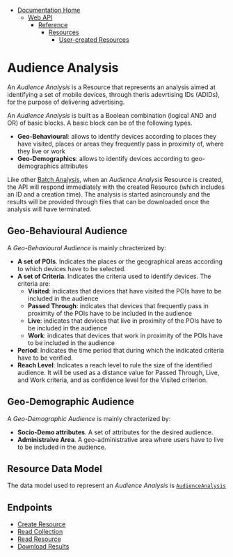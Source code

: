 * [Documentation Home](../../../../README.md)  
  * [Web API](../../../index.md)  
    * [Reference](../../index.md)
        * [Resources](../index.md)
           * [User-created Resources](index.md)
           
# Audience Analysis

An *Audience Analysis* is a Resource that represents an analysis aimed at identifying a set of mobile devices, through theris adevrtising IDs (ADIDs), for the purpose of delivering advertising.

An *Audience Analysis* is built as a Boolean combination (logical AND and OR) of basic blocks.
A basic block can be of the following types.

* **Geo-Behavioural**: allows to identify devices according to places they have visited, places or areas they frequently pass in proximity of, where they live or work
* **Geo-Demographics**: allows to identify devices according to geo-demographics attributes

Like other [Batch Analysis](batch-analysis.md), when an *Audience Analysis* Resource is created, the API will respond immediately with the created Resource (which includes an  ID and a creation time).
The analysis is started asincrounsly and the results will be provided through files that can be downloaded once the analysis will have terminated.

## Geo-Behavioural Audience

A *Geo-Behavioural Audience* is mainly chracterized by:

* **A set of POIs**. Indicates the places or the geographical areas according to which devices have to be selected.
* **A set of Criteria**. Indicates the criteria used to identify devices. The criteria are:
    * **Visited**: indicates that devices that have visited the POIs have to be included in the audience
    * **Passed Through**: indicates that devices that frequently pass in proximity of the POIs have to be included in the audience
    * **Live**: indicates that devices that live in proximity of the POIs have to be included in the audience
    * **Work**: indicates that devices that work in proximity of the POIs have to be included in the audience
* **Period**: Indicates the time period that during which the indicated criteria have to be verified.
* **Reach Level**: Indicates a reach level to rule the size of the identified audience. It will be used as a distance value for Passed Through, Live, and Work criteria, and as confidence level for the Visited criterion.


## Geo-Demographic Audience

A *Geo-Demographic Audience* is mainly chracterized by:

* **Socio-Demo attributes**. A set of attributes for the desired audience.
* **Administraive Area**. A geo-administrative area where users have to live to be included in the audience.

## Resource Data Model

The data model used to represent an *Audience Analysis* is [`AudienceAnalysis`](../../data-models/resources/user-created/audience-analysis.md)

## Endpoints

- [Create Resource](../../endpoints/user-created/audience-analysis/create.md)
- [Read Collection](../../endpoints/user-created/audience-analysis/read-collection.md)
- [Read Resource](../../endpoints/user-created/audience-analysis/read-resource.md)
- [Download Results](../../endpoints/user-created/audience-analysis/download-results.md)
